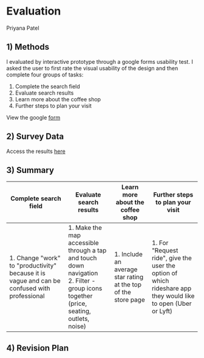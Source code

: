 # Evaluation
Priyana Patel 

## 1) Methods 
I evaluated by interactive prototype through a google forms usability test. I asked the user to first rate the visual usability of the design and then complete four groups of tasks:

1. Complete the search field 
2. Evaluate search results
3. Learn more about the coffee shop
4. Further steps to plan your visit 

View the google [form](https://forms.gle/tFAbvmP1CSYsTwoE8)

## 2) Survey Data

Access the results [here](https://docs.google.com/forms/d/1xhEGTocKypYC2htQe4nuqhywIgCx9NFWSBGlZj-Vlig/edit?usp=sharing)

## 3) Summary 

|Complete search field|Evaluate search results|Learn more about the coffee shop|Further steps to plan your visit|
|---|---|---|---|
|1. Change "work" to "productivity" because it is vague and can be confused with professional|1. Make the map accessible through a tap and touch down navigation </br>2. Filter - group icons together (price, seating, outlets, noise)|1. Include an average star rating at the top of the store page|1. For "Request ride", give the user the option of which rideshare app they would like to open (Uber or Lyft)|

## 4) Revision Plan 


